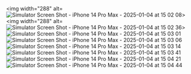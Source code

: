 <img width="288" alt=![Simulator Screen Shot - iPhone 14 Pro Max - 2025-01-04 at 15 02 08](https://github.com/user-attachments/assets/05c318cd-13d8-4a2f-80c3-57904a1a1db1)>
<img width="288" alt=![Simulator Screen Shot - iPhone 14 Pro Max - 2025-01-04 at 15 02 36](https://github.com/user-attachments/assets/69fdd173-493e-44b2-a1a3-b2239c343fe2)>
![Simulator Screen Shot - iPhone 14 Pro Max - 2025-01-04 at 15 03 01](https://github.com/user-attachments/assets/b0139c4f-e580-472d-bd2b-1defb9fc72ec)
![Simulator Screen Shot - iPhone 14 Pro Max - 2025-01-04 at 15 03 06](https://github.com/user-attachments/assets/1956d59f-5450-4fab-ba88-91ffb663b689)
![Simulator Screen Shot - iPhone 14 Pro Max - 2025-01-04 at 15 03 14](https://github.com/user-attachments/assets/e68a3e10-9ee4-4f48-b5d0-15a29961f2d3)
![Simulator Screen Shot - iPhone 14 Pro Max - 2025-01-04 at 15 03 41](https://github.com/user-attachments/assets/036bda7d-1305-4c46-b8e7-3be887c1a741)
![Simulator Screen Shot - iPhone 14 Pro Max - 2025-01-04 at 15 04 21](https://github.com/user-attachments/assets/c88cce82-3b5d-408b-92c5-6256ff0c4902)
![Simulator Screen Shot - iPhone 14 Pro Max - 2025-01-04 at 15 04 44](https://github.com/user-attachments/assets/08231428-cc9c-4f8a-8ca1-9c158a8d8b7e)
